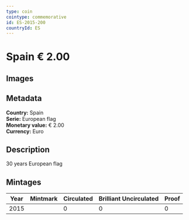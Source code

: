 ```yaml
---
type: coin
cointype: commemorative
id: ES-2015-200
countryId: ES
---
```


# Spain € 2.00

## Images


## Metadata

**Country:** Spain\
**Serie:** European flag\
**Monetary value:** € 2.00\
**Currency:** Euro

## Description
30 years European flag

## Mintages

| Year | Mintmark | Circulated | Brilliant Uncirculated | Proof |
| ---- | -------- | ---------- | ---------------------- | ----- |
| 2015 |  | 0| 0 | 0 |
